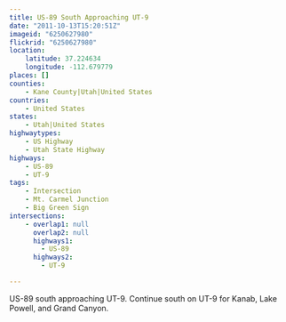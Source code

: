 ```yaml
---
title: US-89 South Approaching UT-9
date: "2011-10-13T15:20:51Z"
imageid: "6250627980"
flickrid: "6250627980"
location:
    latitude: 37.224634
    longitude: -112.679779
places: []
counties:
    - Kane County|Utah|United States
countries:
    - United States
states:
    - Utah|United States
highwaytypes:
    - US Highway
    - Utah State Highway
highways:
    - US-89
    - UT-9
tags:
    - Intersection
    - Mt. Carmel Junction
    - Big Green Sign
intersections:
    - overlap1: null
      overlap2: null
      highways1:
        - US-89
      highways2:
        - UT-9

---
```

US-89 south approaching UT-9.  Continue south on UT-9 for Kanab, Lake Powell, and Grand Canyon.